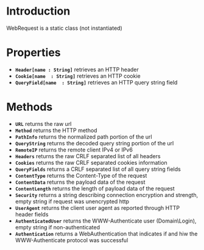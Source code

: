 # Introduction #

WebRequest is a static class (not instantiated)

# Properties #

  * **`Header[name : String]`** retrieves an HTTP header
  * **`Cookie[name  : String]`** retrieves an HTTP cookie
  * **`QueryField[name  : String]`** retrieves an HTTP query string field

# Methods #

  * **`URL`** returns the raw url
  * **`Method`** returns the HTTP method
  * **`PathInfo`** returns the normalized path portion of the url
  * **`QueryString`** returns the decoded query string portion of the url
  * **`RemoteIP`** returns the remote  client IPv4 or IPv6
  * **`Headers`** returns the raw CRLF separated list of all headers
  * **`Cookies`** returns the raw CRLF separated cookies information
  * **`QueryFields`** returns a CRLF separated list of all query string fields
  * **`ContentType`** returns the Content-Type of the request
  * **`ContentData`** returns the payload data of the request
  * **`ContentLength`** returns the length of payload data of the request
  * **`Security`** returns a string describing connection encryption and strength, empty string if request was unencrypted http
  * **`UserAgent`** returns the client user agent as reported through HTTP header fields
  * **`AuthenticatedUser`** returns the WWW-Authenticate user (Domain\Login), empty string if non-authenticated
  * **`Authentication`** returns a WebAuthentication that indicates if and hiw the WWW-Authenticate protocol was successful